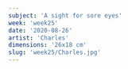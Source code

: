 ```yaml
---
subject: 'A sight for sore eyes'
week: 'week25'
date: '2020-08-26'
artist: 'Charles'
dimensions: '26x18 cm'
slug: 'week25/Charles.jpg'
---
```

